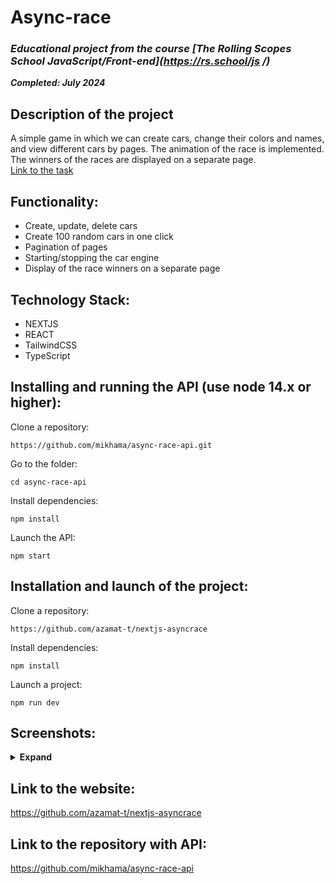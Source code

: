 # Async-race

### **_Educational project from the course [The Rolling Scopes School JavaScript/Front-end](https://rs.school/js /)_**

**_Completed: July 2024_**

## Description of the project

A simple game in which we can create cars, change their colors and names, and view different cars by pages. The animation of the race is implemented. The winners of the races are displayed on a separate page.  
[Link to the task](https://github.com/rolling-scopes-school/tasks/blob/master/tasks/async-race.md)

## Functionality:

- Create, update, delete cars
- Create 100 random cars in one click
- Pagination of pages
- Starting/stopping the car engine
- Display of the race winners on a separate page

## Technology Stack:

- NEXTJS
- REACT
- TailwindCSS
- TypeScript

## Installing and running the API (use node 14.x or higher):

Clone a repository:

    https://github.com/mikhama/async-race-api.git

Go to the folder:

    cd async-race-api

Install dependencies:

    npm install

Launch the API:

    npm start

## Installation and launch of the project:

Clone a repository:

    https://github.com/azamat-t/nextjs-asyncrace

Install dependencies:

    npm install

Launch a project:

    npm run dev

## Screenshots:

<details><summary><b>Expand</b></summary>

[![async](https://user-images.githubusercontent.com/85887443/150778094-ac6f9439-bcec-46f4-81f4-367d48cfede2.png)]()

[![async](https://user-images.githubusercontent.com/85887443/150778110-2e386f3f-1533-449f-902c-952f8a8a3359.png)]()

</details>

## Link to the website:

https://github.com/azamat-t/nextjs-asyncrace

## Link to the repository with API:

https://github.com/mikhama/async-race-api
